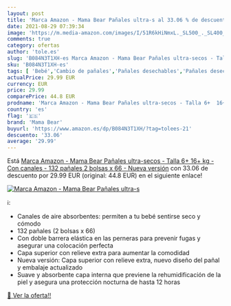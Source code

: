 ```yaml
---
layout: post
title: 'Marca Amazon - Mama Bear Pañales ultra-s al 33.06 % de descuento'
date: 2021-08-29 07:39:34
image: 'https://m.media-amazon.com/images/I/51R6kHiNmxL._SL500_._SL400_.jpg'
comments: true
category: ofertas
author: 'tole.es'
slug: 'B084N3T1XH-es Marca Amazon - Mama Bear Pañales ultra-secos - Talla 6+...'
sku: 'B084N3T1XH-es'
tags: [ 'Bebé','Cambio de pañales','Pañales desechables','Pañales desechables para bebés','Pañales para bebé','bear','mama','mama bear','pañales', ]
actualPrice: 29.99 EUR
currency: EUR
price: 29.99
comparePrice: 44.8 EUR
prodname: 'Marca Amazon - Mama Bear Pañales ultra-secos - Talla 6+  16+ kg  - Con canales - 132 pañales  2 bolsas x 66  - Nueva versión'
country: 'es'
flag: '🇪🇸'
brand: 'Mama Bear'
buyurl: 'https://www.amazon.es/dp/B084N3T1XH/?tag=tolees-21'
descuento: '33.06'
average: '29.99'
---
```


Está [Marca Amazon - Mama Bear Pañales ultra-secos - Talla 6+  16+ kg  - Con canales - 132 pañales  2 bolsas x 66  - Nueva versión](https://www.amazon.es/dp/B084N3T1XH/?tag=tolees-21) con 33.06 de descuento por 29.99 EUR (original: 44.8 EUR) en el siguiente enlace!

[![Marca Amazon - Mama Bear Pañales ultra-s](https://m.media-amazon.com/images/I/51R6kHiNmxL._SL500_._SL400_.jpg)](https://www.amazon.es/dp/B084N3T1XH/?tag=tolees-21)

ℹ️:

- Canales de aire absorbentes: permiten a tu bebé sentirse seco y cómodo
- 132 pañales (2 bolsas x 66)
- Con doble barrera elástica en las perneras para prevenir fugas y asegurar una colocación perfecta
- Capa superior con relieve extra para aumentar la comodidad
- Nueva versión: Capa superior con relieve extra, nuevo diseño del pañal y embalaje actualizado
- Suave y absorbente capa interna que previene la rehumidificación de la piel y asegura una protección nocturna de hasta 12 horas

[🛒 Ver la oferta!!](https://www.amazon.es/dp/B084N3T1XH/?tag=tolees-21)
